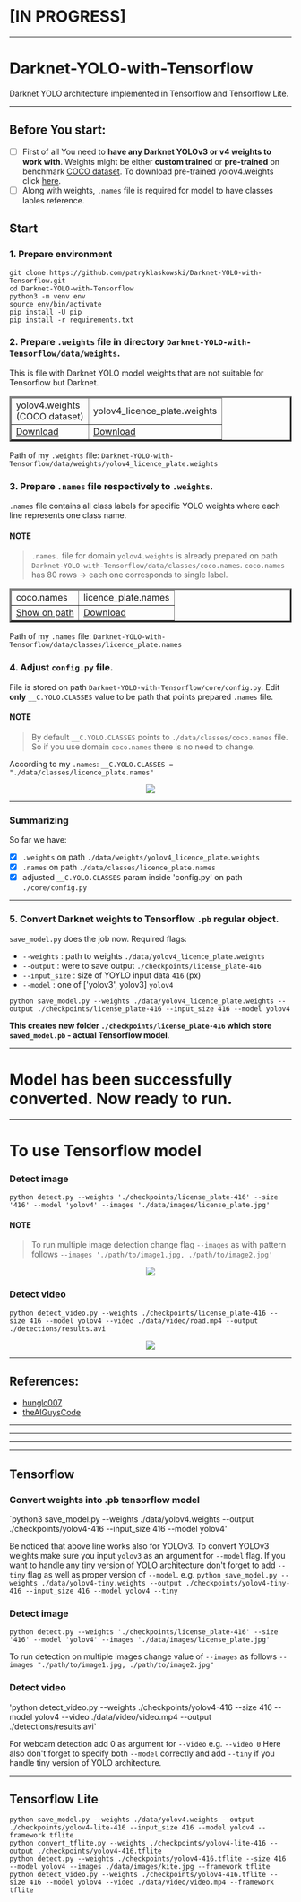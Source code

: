 # [IN PROGRESS]

---

# Darknet-YOLO-with-Tensorflow

Darknet YOLO architecture implemented in Tensorflow and Tensorflow Lite.

---

## Before You start:

- [ ] First of all You need to **have any Darknet YOLOv3 or v4 weights to work with**. Weights might be either **custom trained** or **pre-trained** on benchmark [COCO dataset](https://cocodataset.org/#home). To download pre-trained yolov4.weights click [here](https://github.com/AlexeyAB/darknet/releases/download/darknet_yolo_v3_optimal/yolov4.weights).
- [ ] Along with weights, `.names` file is required for model to have classes lables reference.

## Start

### 1. Prepare environment

```
git clone https://github.com/patryklaskowski/Darknet-YOLO-with-Tensorflow.git
cd Darknet-YOLO-with-Tensorflow
python3 -m venv env
source env/bin/activate
pip install -U pip
pip install -r requirements.txt
```

### 2. Prepare `.weights` file in directory `Darknet-YOLO-with-Tensorflow/data/weights`.

This is file with Darknet YOLO model weights that are not suitable for Tensorflow but Darknet.

<table border=3>
  <thead>
    <td>yolov4.weights<br>(COCO dataset)</td>
    <td>yolov4_licence_plate.weights</td>
  </thead>
  <tr>
    <td><a href="https://github.com/AlexeyAB/darknet/releases/download/darknet_yolo_v3_optimal/yolov4.weights">Download</a></td>
    <td><a href="https://drive.google.com/file/d/1ZNGtzrDXavZd-1AFhXlftWoFxXg2Xm09/view?usp=sharing">Download</a></td>
  </tr>
</table>

Path of my `.weights` file: `Darknet-YOLO-with-Tensorflow/data/weights/yolov4_licence_plate.weights`

### 3. Prepare `.names` file respectively to `.weights`.
`.names` file contains all class labels for specific YOLO weights where each line represents one class name.

#### NOTE
> `.names.` file for domain `yolov4.weights` is already prepared on path `Darknet-YOLO-with-Tensorflow/data/classes/coco.names`.
> `coco.names` has 80 rows -> each one corresponds to single label.

<table border=3>
  <thead>
    <td>coco.names</td>
    <td>licence_plate.names</td>
  </thead>
  <tr>
    <td><a href="data/classes/coco.names">Show on path</a></td>
    <td><a href="https://drive.google.com/file/d/1k_8Ltv8WohGswhBgh6-1_fnW5LiCO7h1/view?usp=sharing">Download</a></td>
  </tr>
</table>

Path of my `.names` file: `Darknet-YOLO-with-Tensorflow/data/classes/licence_plate.names`

### 4. Adjust `config.py` file.

File is stored on path `Darknet-YOLO-with-Tensorflow/core/config.py`. Edit **only** `__C.YOLO.CLASSES` value to be path that points prepared `.names` file.

#### NOTE
> By default `__C.YOLO.CLASSES` points to `./data/classes/coco.names` file. So if you use domain `coco.names` there is no need to change.

According to my `.names`: `__C.YOLO.CLASSES = "./data/classes/licence_plate.names"`

<p align="center"><img src="data/images/config.png"></p>

---

### Summarizing
So far we have:
- [x] `.weights` on path `./data/weights/yolov4_licence_plate.weights`
- [x] `.names` on path `./data/classes/licence_plate.names`
- [x] adjusted `__C.YOLO.CLASSES` param inside 'config.py' on path `./core/config.py`

---

### 5. Convert Darknet weights to Tensorflow `.pb` regular object.
`save_model.py` does the job now. Required flags:
- `--weights` : path to weights `./data/yolov4_licence_plate.weights`
- `--output` : were to save output `./checkpoints/license_plate-416`
- `--input_size` : size of YOYLO input data `416` (px)
- `--model` : one of ['yolov3', yolov3] `yolov4`

```
python save_model.py --weights ./data/yolov4_licence_plate.weights --output ./checkpoints/license_plate-416 --input_size 416 --model yolov4
```

**This creates new folder `./checkpoints/license_plate-416` which store `saved_model.pb` - actual Tensorflow model**.

---

# Model has been successfully converted. Now ready to run.

---

# To use Tensorflow model

### Detect image

```
python detect.py --weights './checkpoints/license_plate-416' --size '416' --model 'yolov4' --images './data/images/license_plate.jpg'
```

#### NOTE
> To run multiple image detection change flag `--images` as with pattern follows `--images './path/to/image1.jpg, ./path/to/image2.jpg'`

<p align="center"><img src="data/results.png"></p>

### Detect video

```
python detect_video.py --weights ./checkpoints/license_plate-416 --size 416 --model yolov4 --video ./data/video/road.mp4 --output ./detections/results.avi
```
<p align="center"><img src="data/results.gif"></p>

---

## References:
- [hunglc007](https://github.com/theAIGuysCode/tensorflow-yolov4-tflite)
- [theAIGuysCode](https://github.com/hunglc007/tensorflow-yolov4-tflite)




---
---
---
---

## Tensorflow

 ### Convert weights into .pb tensorflow model
`python3 save_model.py --weights ./data/yolov4.weights --output ./checkpoints/yolov4-416 --input_size 416 --model yolov4'

Be noticed that above line works also for YOLOv3. To convert YOLOv3 weights make sure you input `yolov3` as an argument for `--model` flag.
If you want to handle any tiny version of YOLO architecture don't forget to add `--tiny` flag as well as proper version of `--model`.
e.g. `python save_model.py --weights ./data/yolov4-tiny.weights --output ./checkpoints/yolov4-tiny-416 --input_size 416 --model yolov4 --tiny`

### Detect image
`python detect.py --weights './checkpoints/license_plate-416' --size '416' --model 'yolov4' --images './data/images/license_plate.jpg'`

To run detection on multiple images change value of `--images` as follows `--images "./path/to/image1.jpg, ./path/to/image2.jpg"`

### Detect video
'python detect_video.py --weights ./checkpoints/yolov4-416 --size 416 --model yolov4 --video ./data/video/video.mp4 --output ./detections/results.avi`

For webcam detection add 0 as argument for `--video` e.g. `--video 0`
Here also don't forget to specify both `--model` correctly and add `--tiny` if you handle tiny version of YOLO architecture.

---

## Tensorflow Lite

```
python save_model.py --weights ./data/yolov4.weights --output ./checkpoints/yolov4-lite-416 --input_size 416 --model yolov4 --framework tflite
python convert_tflite.py --weights ./checkpoints/yolov4-lite-416 --output ./checkpoints/yolov4-416.tflite
python detect.py --weights ./checkpoints/yolov4-416.tflite --size 416 --model yolov4 --images ./data/images/kite.jpg --framework tflite
python detect_video.py --weights ./checkpoints/yolov4-416.tflite --size 416 --model yolov4 --video ./data/video/video.mp4 --framework tflite
```
